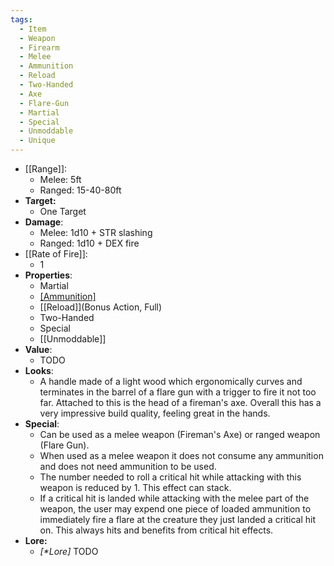 ```yaml
---
tags:
  - Item
  - Weapon
  - Firearm
  - Melee
  - Ammunition
  - Reload
  - Two-Handed
  - Axe
  - Flare-Gun
  - Martial
  - Special
  - Unmoddable
  - Unique
---
```

- [[Range]]:
	- Melee: 5ft
	- Ranged: 15-40-80ft
- **Target:**
	- One Target
- **Damage**:
	- Melee: 1d10 + STR slashing
	- Ranged: 1d10 + DEX fire
- [[Rate of Fire]]:
	- 1
- **Properties**:
	- Martial
	- [[Ammunition]](1)
	- [[Reload]](Bonus Action, Full)
	- Two-Handed
	- Special
	- [[Unmoddable]]
- **Value**:
	- TODO
- **Looks**:
	- A handle made of a light wood which ergonomically curves and terminates in the barrel of a flare gun with a trigger to fire it not too far. Attached to this is the head of a fireman's axe. Overall this has a very impressive build quality, feeling great in the hands.
- **Special**:
	- Can be used as a melee weapon (Fireman's Axe) or ranged weapon (Flare Gun). 
	- When used as a melee weapon it does not consume any ammunition and does not need ammunition to be used. 
	- The number needed to roll a critical hit while attacking with this weapon is reduced by 1. This effect can stack.
	- If a critical hit is landed while attacking with the melee part of the weapon, the user may expend one piece of loaded ammunition to immediately fire a flare at the creature they just landed a critical hit on. This always hits and benefits from critical hit effects.
- **Lore:**
	- *\[\*Lore]* TODO